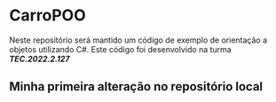 # CarroPOO
Neste repositório será mantido um código de exemplo de orientação a objetos utilizando C#. Este código foi desenvolvido na turma _**TEC.2022.2.127**_



## Minha primeira alteração no repositório local
